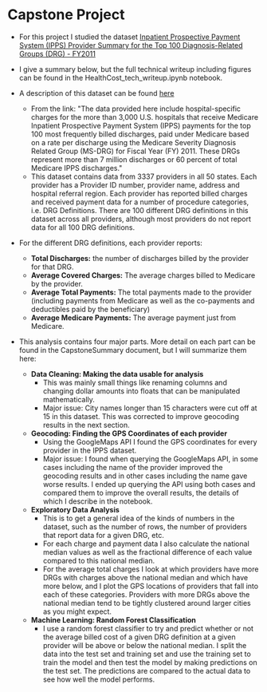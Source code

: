 # Capstone Project

* For this project I studied the dataset [Inpatient Prospective Payment System (IPPS) Provider Summary for the Top 100 Diagnosis-Related Groups (DRG) - FY2011](https://data.cms.gov/Medicare/Inpatient-Prospective-Payment-System-IPPS-Provider/97k6-zzx3)

* I give a summary below, but the full technical writeup including figures can be found in the HealthCost\_tech\_writeup.ipynb notebook.

* A description of this dataset can be found [here](https://www.cms.gov/Research-Statistics-Data-and-Systems/Statistics-Trends-and-Reports/Medicare-Provider-Charge-Data/Inpatient2011.html)
    * From the link: "The data provided here include hospital-specific charges for the more than 3,000 U.S. hospitals that receive Medicare Inpatient Prospective Payment System (IPPS) payments for the top 100 most frequently billed discharges, paid under Medicare based on a rate per discharge using the Medicare Severity Diagnosis Related Group (MS-DRG) for Fiscal Year (FY) 2011. These DRGs represent more than 7 million discharges or 60 percent of total Medicare IPPS discharges."
   * This dataset contains data from 3337 providers in all 50 states. Each provider has a Provider ID number, provider name, address and hospital referral region. Each provider has reported billed charges and received payment data for a number of procedure categories, i.e. DRG Definitions. There are 100 different DRG definitions in this dataset across all providers, although most providers do not report data for all 100 DRG definitions.

* For the different DRG definitions, each provider reports:
    * **Total Discharges:** the number of discharges billed by the provider for that DRG.
    * **Average Covered Charges:** The average charges billed to Medicare by the provider.
    * **Average Total Payments:** The total payments made to the provider (including payments from Medicare as well as the co-payments and deductibles paid by the beneficiary)
    * **Average Medicare Payments:** The average payment just from Medicare.
    
* This analysis contains four major parts. More detail on each part can be found in the CapstoneSummary document, but I will summarize them here:
    * **Data Cleaning: Making the data usable for analysis**
      * This was mainly small things like renaming columns and changing dollar amounts into floats that can be manipulated mathematically.
      * Major issue: City names longer than 15 characters were cut off at 15 in this dataset. This was corrected to improve geocoding results in the next section.
    * **Geocoding: Finding the GPS Coordinates of each provider**
      * Using the GoogleMaps API I found the GPS coordinates for every provider in the IPPS dataset.
      * Major issue: I found when querying the GoogleMaps API, in some cases including the name of the provider improved the geocoding results and in other cases including the name gave worse results. I ended up querying the API using both cases and compared them to improve the overall results, the details of which I describe in the notebook.
    * **Exploratory Data Analysis**
      * This is to get a general idea of the kinds of numbers in the dataset, such as the number of rows, the number of providers that report data for a given DRG, etc.
      * For each charge and payment data I also calculate the national median values as well as the fractional difference of each value compared to this national median.
      * For the average total charges I look at which providers have more DRGs with charges above the national median and which have more below, and I plot the GPS locations of providers that fall into each of these categories. Providers with more DRGs above the national median tend to be tightly clustered around larger cities as you might expect.
    * **Machine Learning: Random Forest Classification**
      * I use a random forest classifier to try and predict whether or not the average billed cost of a given DRG definition at a given provider will be above or below the national median. I split the data into the test set and training set and use the training set to train the model and then test the model by making predictions on the test set. The predictions are compared to the actual data to see how well the model performs.